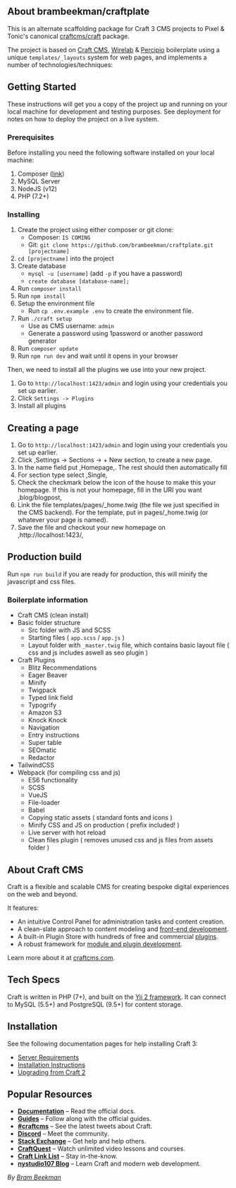 ## About brambeekman/craftplate

This is an alternate scaffolding package for Craft 3 CMS projects to Pixel & Tonic's canonical [craftcms/craft](https://github.com/craftcms/craft) package.

The project is based on [Craft CMS](https://craftcms.com), [Wirelab](https://wirelab.com) & [Percipio](https://percipio.london) boilerplate using a unique `templates/_layouts` system for web pages, and implements a number of technologies/techniques:

## Getting Started
These instructions will get you a copy of the project up and running on your local machine for development and testing purposes. See deployment for notes on how to deploy the project on a live system.

### Prerequisites
Before installing you need the following software installed on your local machine:

1. Composer ([link](https://getcomposer.org/))
2. MySQL Server
3. NodeJS (v12)
4. PHP (7.2+)

### Installing
1. Create the project using either composer or git clone:
    -  Composer: `IS COMING`
    -  Git: `git clone https://github.com/brambeekman/craftplate.git [projectname]`
2. `cd [projectname]` into the project
3. Create database
    - `mysql -u [username]` (add `-p` if you have a password)
    - `create database [database-name];`
4. Run `composer install`
5. Run `npm install`
6. Setup the environment file
    - Run `cp .env.example .env` to create the environment file.
7. Run `./craft setup`
    - Use as CMS username: `admin`
    - Generate a password using 1password or another password generator
8. Run `composer update`
9. Run `npm run dev` and wait until it opens in your browser

Then, we need to install all the plugins we use into your new project.
1. Go to `http://localhost:1423/admin` and login using your credentials you set up earlier.
2. Click `Settings -> Plugins`
3. Install all plugins

## Creating a page

1. Go to `http://localhost:1423/admin` and login using your credentials you set up earlier.
2. Click ,Settings -> Sections -> + New section, to create a new page.
3. In the name field put ,Homepage,. The rest should then automatically fill
4. For section type select ,Single,
5. Check the checkmark below the icon of the house to make this your homepage. If this is not your homepage, fill in the URI you want ,blog/blogpost,
6. Link the file templates/pages/_home.twig (the file we just specified in the CMS backend). For the template, put in pages/_home.twig (or whatever your page is named).
7. Save the file and checkout your new homepage on ,http://localhost:1423/,

## Production build
Run `npm run build` if you are ready for production, this will minify the javascript and css files.

### Boilerplate information
* Craft CMS (clean install)
* Basic folder structure
   * Src folder with JS and SCSS
   * Starting files ( `app.scss` / `app.js` )
   * Layout folder with `_master.twig` file, which contains basic layout file ( css and js includes aswell as seo plugin )
* Craft Plugins
   * Blitz Recommendations
   * Eager Beaver
   * Minify
   * Twigpack
   * Typed link field
   * Typogrify
   * Amazon S3
   * Knock Knock
   * Navigation
   * Entry instructions
   * Super table
   * SEOmatic
   * Redactor
* TailwindCSS
* Webpack (for compiling css and js)
   * ES6 functionality
   * SCSS
   * VueJS
   * File-loader
   * Babel
   * Copying static assets ( standard fonts and icons )
   * Minify CSS and JS on production ( prefix included! )
   * Live server with hot reload
   * Clean files plugin ( removes unused css and js files from assets folder )


## About Craft CMS

Craft is a flexible and scalable CMS for creating bespoke digital experiences on the web and beyond.

It features:

- An intuitive Control Panel for administration tasks and content creation.
- A clean-slate approach to content modeling and [front-end development](https://docs.craftcms.com/v3/dev/).
- A built-in Plugin Store with hundreds of free and commercial [plugins](https://plugins.craftcms.com/).
- A robust framework for [module and plugin development](https://docs.craftcms.com/v3/extend/).

Learn more about it at [craftcms.com](https://craftcms.com).

## Tech Specs

Craft is written in PHP (7+), and built on the [Yii 2 framework](https://www.yiiframework.com/). It can connect to MySQL (5.5+) and PostgreSQL (9.5+) for content storage.

## Installation

See the following documentation pages for help installing Craft 3:

- [Server Requirements](https://docs.craftcms.com/v3/requirements.html)
- [Installation Instructions](https://docs.craftcms.com/v3/installation.html)
- [Upgrading from Craft 2](https://docs.craftcms.com/v3/upgrade.html)

## Popular Resources

- **[Documentation](http://docs.craftcms.com/v3/)** – Read the official docs.
- **[Guides](https://craftcms.com/guides)** – Follow along with the official guides.
- **[#craftcms](https://twitter.com/hashtag/craftcms)** – See the latest tweets about Craft.
- **[Discord](https://craftcms.com/discord)** – Meet the community.
- **[Stack Exchange](http://craftcms.stackexchange.com/)** – Get help and help others.
- **[CraftQuest](https://craftquest.io/)** – Watch unlimited video lessons and courses.
- **[Craft Link List](http://craftlinklist.com/)** – Stay in-the-know.
- **[nystudio107 Blog](https://nystudio107.com/blog)** – Learn Craft and modern web development.

_By [Bram Beekman](https://brambeekman.com)_
